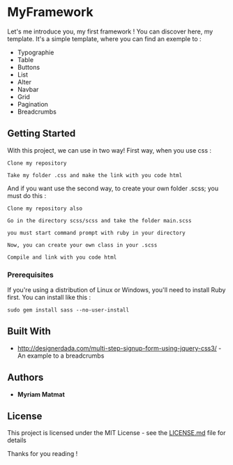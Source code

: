 # MyFramework
Let's me introduce you, my first framework !
You can discover here, my template. It's a simple template, where you can find an exemple to :
* Typographie
* Table
* Buttons
* List
* Alter
* Navbar
* Grid
* Pagination
* Breadcrumbs


## Getting Started

With this project, we can use in two way! 
First way, when you use css :

```
Clone my repository
```

```
Take my folder .css and make the link with you code html
```

And if you want use the second way, to create your own folder .scss; you must do this :
```
Clone my repository also
```
```
Go in the directory scss/scss and take the folder main.scss
```
```
you must start command prompt with ruby in your directory
```
```
Now, you can create your own class in your .scss
```
```
Compile and link with you code html
```

### Prerequisites

If you're using a distribution of Linux or Windows, you'll need to install Ruby first. You can install like this :

```
sudo gem install sass --no-user-install
```

## Built With

* http://designerdada.com/multi-step-signup-form-using-jquery-css3/ - An example to a breadcrumbs

## Authors

* **Myriam Matmat** 

## License

This project is licensed under the MIT License - see the [LICENSE.md](LICENSE.md) file for details

Thanks for you reading !
